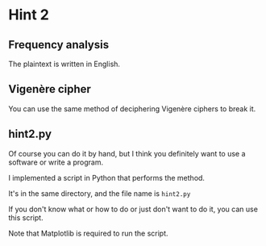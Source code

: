 # Hint 2
## Frequency analysis
The plaintext is written in English.

## Vigenère cipher
You can use the same method of deciphering Vigenère ciphers to break it.

## hint2.py
Of course you can do it by hand, but I think
you definitely want to use a software or write a program.

I implemented a script in Python that performs the method.

It's in the same directory, and the file name is `hint2.py`

If you don't know what or how to do or just don't want to do it, you can use this script.

Note that Matplotlib is required to run the script.
